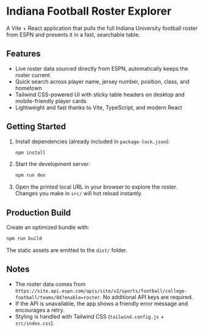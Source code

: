 # Indiana Football Roster Explorer

A Vite + React application that pulls the full Indiana University football roster from ESPN and presents it in a fast, searchable table.

## Features
- Live roster data sourced directly from ESPN, automatically keeps the roster current
- Quick search across player name, jersey number, position, class, and hometown
- Tailwind CSS-powered UI with sticky table headers on desktop and mobile-friendly player cards
- Lightweight and fast thanks to Vite, TypeScript, and modern React

## Getting Started
1. Install dependencies (already included in `package-lock.json`):
   ```bash
   npm install
   ```
2. Start the development server:
   ```bash
   npm run dev
   ```
3. Open the printed local URL in your browser to explore the roster. Changes you make in `src/` will hot reload instantly.

## Production Build
Create an optimized bundle with:
```bash
npm run build
```
The static assets are emitted to the `dist/` folder.

## Notes
- The roster data comes from `https://site.api.espn.com/apis/site/v2/sports/football/college-football/teams/84?enable=roster`. No additional API keys are required.
- If the API is unavailable, the app shows a friendly error message and encourages a retry.
- Styling is handled with Tailwind CSS (`tailwind.config.js` + `src/index.css`).
